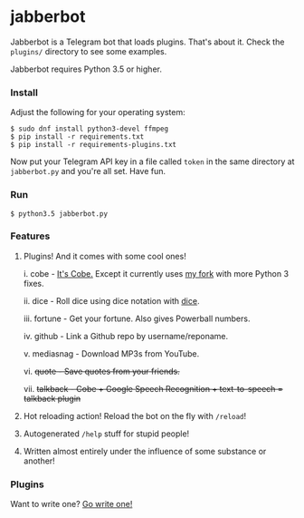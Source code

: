 # jabberbot

Jabberbot is a Telegram bot that loads plugins. That's about it. Check the `plugins/` directory to see some examples.

Jabberbot requires Python 3.5 or higher.

### Install

Adjust the following for your operating system:

    $ sudo dnf install python3-devel ffmpeg
    $ pip install -r requirements.txt
    $ pip install -r requirements-plugins.txt

Now put your Telegram API key in a file called `token` in the same directory at `jabberbot.py` and you're all set. Have fun.

### Run

    $ python3.5 jabberbot.py

### Features

1. Plugins! And it comes with some cool ones!

	i. cobe - [It's Cobe.](https://github.com/pteichman/cobe) Except it currently uses [my fork](https://github.com/sli/cobe) with more Python 3 fixes.
    
	ii. dice - Roll dice using dice notation with [dice](https://github.com/borntyping/python-dice).
    
	iii. fortune - Get your fortune. Also gives Powerball numbers.
    
	iv. github - Link a Github repo by username/reponame.
    
	v. mediasnag - Download MP3s from YouTube.
    
	vi. ~~quote - Save quotes from your friends.~~
    
	vii. ~~talkback - Cobe + Google Speech Recognition + text-to-speech = talkback plugin~~

2. Hot reloading action! Reload the bot on the fly with `/reload`!

3. Autogenerated `/help` stuff for stupid people!

4. Written almost entirely under the influence of some substance or another!


### Plugins

Want to write one? [Go write one!](https://github.com/sli/jabberbot/wiki/Writing-Plugins)